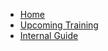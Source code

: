 <!-- docs/_sidebar.md -->
* [Home](/)
* [Upcoming Training](index.md)
* [Internal Guide](internal/index.md)
